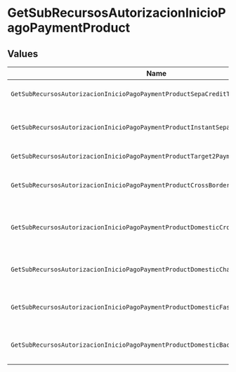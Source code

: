 # GetSubRecursosAutorizacionInicioPagoPaymentProduct


## Values

| Name                                                                                | Value                                                                               |
| ----------------------------------------------------------------------------------- | ----------------------------------------------------------------------------------- |
| `GetSubRecursosAutorizacionInicioPagoPaymentProductSepaCreditTransfers`             | sepa-credit-transfers                                                               |
| `GetSubRecursosAutorizacionInicioPagoPaymentProductInstantSepaCreditTransfers`      | instant-sepa-credit-transfers                                                       |
| `GetSubRecursosAutorizacionInicioPagoPaymentProductTarget2Payments`                 | target-2-payments                                                                   |
| `GetSubRecursosAutorizacionInicioPagoPaymentProductCrossBorderCreditTransfers`      | cross-border-credit-transfers                                                       |
| `GetSubRecursosAutorizacionInicioPagoPaymentProductDomesticCrossCurrencyPaymentsUk` | domestic-cross-currency-payments-uk                                                 |
| `GetSubRecursosAutorizacionInicioPagoPaymentProductDomesticChapsPaymentsUk`         | domestic-chaps-payments-uk                                                          |
| `GetSubRecursosAutorizacionInicioPagoPaymentProductDomesticFasterPaymentsUk`        | domestic-faster-payments-uk                                                         |
| `GetSubRecursosAutorizacionInicioPagoPaymentProductDomesticBacsPaymentsUk`          | domestic-bacs-payments-uk                                                           |